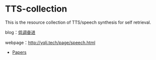 # TTS-collection
This is the resource collection of TTS/speech synthesis for self retrieval.

blog：[低调奋进](https://blog.csdn.net/liyongqiang2420/category_10622839.html?utm_term=语音合成综述&utm_medium=distribute.pc_aggpage_search_result.none-task-blog-2~all~sobaiduweb~default-1-category_10622839.html&spm=3001.4430)

webpage：http://yqli.tech/page/speech.html
- [Papers](http://yqli.tech/page/tts_paper.html)
